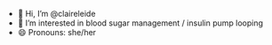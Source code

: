 - 👋 Hi, I’m @claireleide
- 👀 I’m interested in blood sugar management / insulin pump looping
- 😄 Pronouns: she/her

<!---
claireleide/claireleide is a ✨ special ✨ repository because its `README.md` (this file) appears on your GitHub profile.
You can click the Preview link to take a look at your changes.
--->
